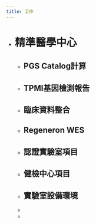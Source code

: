 ```yaml
---
title: 工作
---
```


- # 精準醫學中心
	 - ## PGS Catalog計算

	 - ## TPMI基因檢測報告

	 - ## 臨床資料整合

	 - ## Regeneron WES

	 - ## 認證實驗室項目

	 - ## 健檢中心項目

	 - ## 實驗室設備環境

	 - 

	 - 
